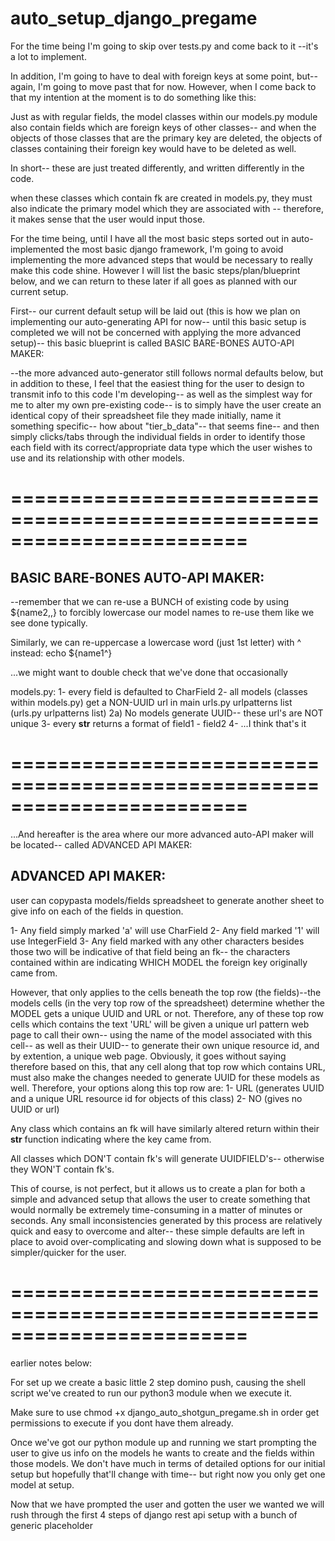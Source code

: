 # auto_setup_django_pregame

For the time being I'm going to skip over tests.py and come back to it
--it's a lot to implement.

In addition, I'm going to have to deal with foreign keys at some point,
but-- again, I'm going to move past that for now.  However, when I come
back to that my intention at the moment is to do something like this:

Just as with regular fields, the model classes within our models.py module also contain fields which are foreign keys of other classes-- and when the objects of those classes that are the primary key are deleted, the objects of classes containing their foreign key would have to be deleted as well.

In short-- these are just treated differently, and written differently in the code.

when these classes which contain fk are created in models.py, they must also indicate the primary model which they are associated with
-- therefore, it makes sense that the user would input those.

For the time being, until I have all the most basic steps sorted out in auto-implemented the most basic django framework, I'm going to avoid implementing the more advanced steps that would be necessary to really make this code shine.  However I will list the basic steps/plan/blueprint below, and we can return to these later if all goes as planned with our current setup.  


First-- our current default setup will be laid out (this is how we plan on implementing our auto-generating API for now-- until this basic setup is completed we will not be concerned with applying the more advanced setup)-- this basic blueprint is called BASIC BARE-BONES AUTO-API MAKER:

--the more advanced auto-generator still follows normal defaults below, but in addition to these, I feel that the easiest thing for the user to design to transmit info to this code I'm developing-- as well as the simplest way for me to alter my own pre-existing code-- is to simply have the user create an identical copy of their spreadsheet file they made initially, name it something specific-- how about "tier_b_data"-- that seems fine-- and then simply clicks/tabs through the individual fields in order to identify those each field with its correct/appropriate data type which the user wishes to use and its relationship with other models.

========================================================================
========================================================================
BASIC BARE-BONES AUTO-API MAKER:
------------------------------

--remember that we can re-use a BUNCH of existing code by using ${name2,,} to
forcibly lowercase our model names to re-use them like we see done typically.

Similarly, we can re-uppercase a lowercase word (just 1st letter) with ^ instead:
echo ${name1^}

...we might want to double check that we've done that occasionally

models.py:
1- every field is defaulted to CharField
2- all models (classes within models.py) get a NON-UUID url in main urls.py urlpatterns list (urls.py urlpatterns list)
  2a) No models generate UUID-- these url's are NOT unique
3- every __str__ returns a format of field1 - field2
4- ...I think that's it

========================================================================
========================================================================

...And hereafter is the area where our more advanced auto-API maker will be located-- called ADVANCED API MAKER:

ADVANCED API MAKER:
------------------------------

user can copypasta models/fields spreadsheet to generate another sheet to give info on each of the fields in question.

1- Any field simply marked 'a' will use CharField
2- Any field marked '1' will use IntegerField
3- Any field marked with any other characters besides those two will be indicative of that field being an fk-- the characters contained within are indicating WHICH MODEL the foreign key originally came from.


However, that only applies to the cells beneath the top row (the fields)--the models cells (in the very top row of the spreadsheet) determine whether the MODEL gets a unique UUID and URL or not.  Therefore, any of these top row cells which contains the text 'URL' will be given a unique url pattern web page to call their own-- using the name of the model associated with this cell-- as well as their UUID-- to generate their own unique resource id, and by extention, a unique web page.  Obviously, it goes without saying therefore based on this, that any cell along that top row which contains URL, must also make the changes needed to generate UUID for these models as well.  Therefore, your options along this top row are:
1- URL (generates UUID and a unique URL resource id for objects of this class)
2- NO (gives no UUID or url)


Any class which contains an fk will have similarly altered return within their __str__ function indicating where the key came from.

All classes which DON'T contain fk's will generate UUIDFIELD's-- otherwise they WON'T contain fk's.

This of course, is not perfect, but it allows us to create a plan for both a simple and advanced setup that allows the user to create something that would normally be extremely time-consuming in a matter of minutes or seconds.  Any small inconsistencies generated by this process are relatively quick and easy to overcome and alter-- these simple defaults are left in place to avoid over-complicating and slowing down what is supposed to be simpler/quicker for the user.

========================================================================
========================================================================














earlier notes below:




For set up we create a basic little 2 step domino push, causing the shell script we've
created to run our python3 module when we execute it.

Make sure to use chmod +x django_auto_shotgun_pregame.sh in order get permissions
to execute if you dont have them already.



Once we've got our python module up and running we start prompting the user to give us
info on the models he wants to create and the fields within those models.  We don't have
much in terms of detailed options for our initial setup but hopefully that'll change with
time-- but right now you only get one model at setup.


Now that we have prompted the user and gotten the user we wanted we will rush
through the first 4 steps of django rest api setup with a bunch of generic
placeholder
